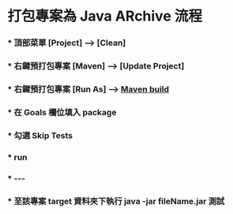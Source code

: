 打包專案為 Java ARchive 流程
=====
### * 頂部菜單 [Project] --> [Clean]
### * 右鍵預打包專案 [Maven] --> [Update Project]
### * 右鍵預打包專案 [Run As] --> [Maven build](第二個)
### * 在 Goals 欄位填入 package
### * 勾選 Skip Tests
### * run
### * ---
### * 至該專案 target 資料夾下執行 java -jar fileName.jar 測試
<br />
